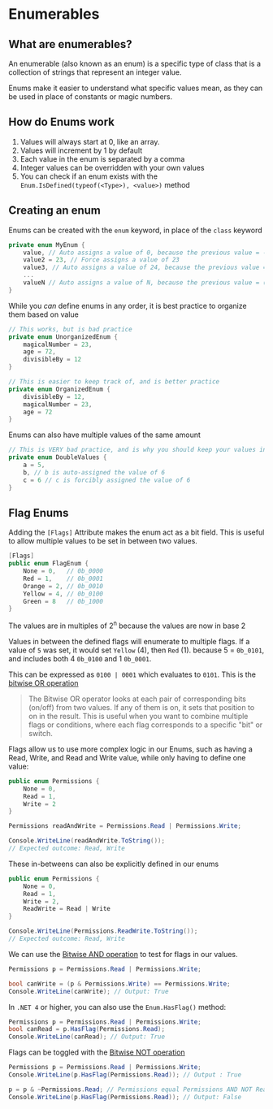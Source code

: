 # Enumerables

## What are enumerables?

An enumerable (also known as an enum) is a specific type of class that is a collection of strings that represent an integer value.

Enums make it easier to understand what specific values mean, as they can be used in place of constants or magic numbers.

## How do Enums work

1. Values will always start at 0, like an array.
2. Values will increment by 1 by default
3. Each value in the enum is separated by a comma
4. Integer values can be overridden with your own values
5. You can check if an enum exists with the `Enum.IsDefined(typeof(<Type>), <value>)` method

## Creating an enum

Enums can be created with the `enum` keyword, in place of the `class` keyword

```cs
private enum MyEnum {
    value, // Auto assigns a value of 0, because the previous value = -1
    value2 = 23, // Force assigns a value of 23
    value3, // Auto assigns a value of 24, because the previous value = 23
    ...
    valueN // Auto assigns a value of N, because the previous value = (N - 1)
}
```

While you *can* define enums in any order, it is best practice to organize them based on value

```cs
// This works, but is bad practice
private enum UnorganizedEnum {
    magicalNumber = 23,
    age = 72,
    divisibleBy = 12
}

// This is easier to keep track of, and is better practice
private enum OrganizedEnum {
    divisibleBy = 12,
    magicalNumber = 23,
    age = 72
}
```

Enums can also have multiple values of the same amount

```cs
// This is VERY bad practice, and is why you should keep your values in order
private enum DoubleValues {
    a = 5,
    b, // b is auto-assigned the value of 6
    c = 6 // c is forcibly assigned the value of 6
}
```

## Flag Enums

Adding the `[Flags]` Attribute makes the enum act as a bit field. This is useful to allow multiple values to be set in between two values.

```cs
[Flags]
public enum FlagEnum {
    None = 0,   // 0b_0000
    Red = 1,    // 0b_0001
    Orange = 2, // 0b_0010
    Yellow = 4, // 0b_0100
    Green = 8   // 0b_1000
}
```

The values are in multiples of 2<sup>n</sup> because the values are now in base 2

Values in between the defined flags will enumerate to multiple flags. If a value of `5` was set, it would set `Yellow` (4), then `Red` (1). because 5 = `0b_0101`, and includes both 4 `0b_0100` and 1 `0b_0001`.

This can be expressed as `0100 | 0001` which evaluates to `0101`. This is the [bitwise OR operation](https://learn.microsoft.com/en-us/dotnet/csharp/language-reference/operators/bitwise-and-shift-operators#logical-or-operator-)

>The Bitwise OR operator looks at each pair of corresponding bits (on/off) from two values. If any of them is on, it sets that position to on in the result. This is useful when you want to combine multiple flags or conditions, where each flag corresponds to a specific "bit" or switch.

Flags allow us to use more complex logic in our Enums, such as having a Read, Write, and Read and Write value, while only having to define one value:

```cs
public enum Permissions {
    None = 0,
    Read = 1,
    Write = 2
}

Permissions readAndWrite = Permissions.Read | Permissions.Write;

Console.WriteLine(readAndWrite.ToString());
// Expected outcome: Read, Write
```

These in-betweens can also be explicitly defined in our enums

```cs
public enum Permissions {
    None = 0,
    Read = 1,
    Write = 2,
    ReadWrite = Read | Write
}

Console.WriteLine(Permissions.ReadWrite.ToString());
// Expected outcome: Read, Write
```

We can use the [Bitwise AND operation](https://learn.microsoft.com/en-us/dotnet/csharp/language-reference/operators/bitwise-and-shift-operators#logical-and-operator) to test for flags in our values.

```cs
Permissions p = Permissions.Read | Permissions.Write;

bool canWrite = (p & Permissions.Write) == Permissions.Write;
Console.WriteLine(canWrite); // Output: True
```

In `.NET 4` or higher, you can also use the `Enum.HasFlag()` method:

```cs
Permissions p = Permissions.Read | Permissions.Write;
bool canRead = p.HasFlag(Permissions.Read);
Console.WriteLine(canRead); // Output: True
```

Flags can be toggled with the [Bitwise NOT operation](https://learn.microsoft.com/en-us/dotnet/csharp/language-reference/operators/bitwise-and-shift-operators#bitwise-complement-operator)

```cs
Permissions p = Permissions.Read | Permissions.Write;
Console.WriteLine(p.HasFlag(Permissions.Read)); // Output : True

p = p & ~Permissions.Read; // Permissions equal Permissions AND NOT Read
Console.WriteLine(p.HasFlag(Permissions.Read)); // Output: False
